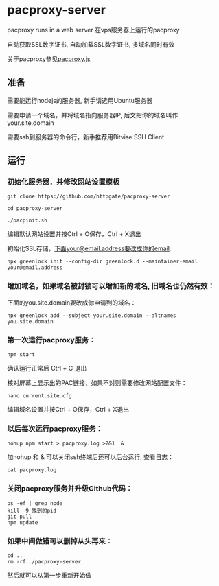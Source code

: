 # pacproxy-server

pacproxy runs in a web server 在vps服务器上运行的pacproxy

自动获取SSL数字证书, 自动加载SSL数字证书, 多域名同时有效

关于pacproxy参见[pacproxy.js](https://github.com/httpgate/pacproxy.js)


## 准备

需要能运行nodejs的服务器, 新手请选用Ubuntu服务器

需要申请一个域名，并将域名指向服务器IP, 后文把你的域名叫作your.site.domain

需要ssh到服务器的命令行，新手推荐用Bitvise SSH Client


## 运行

### 初始化服务器，并修改网站设置模板

```
git clone https://github.com/httpgate/pacproxy-server

cd pacproxy-server

./pacpinit.sh

```
  编辑默认网站设置并按Ctrl + O保存，Ctrl + X退出

  初始化SSL存储，下面your@email.address要改成你的email:
```
npx greenlock init --config-dir greenlock.d --maintainer-email your@email.address
```


### 增加域名，如果域名被封锁可以增加新的域名, 旧域名也仍然有效：

  下面的you.site.domain要改成你申请到的域名：

```
npx greenlock add --subject your.site.domain --altnames you.site.domain
```
### 第一次运行pacproxy服务：

```
npm start
```
确认运行正常后 Ctrl + C 退出

核对屏幕上显示出的PAC链接，如果不对则需要修改网站配置文件：

```
nano current.site.cfg 
```
  编辑域名设置并按Ctrl + O保存，Ctrl + X退出

### 以后每次运行pacproxy服务：

```
nohup npm start > pacproxy.log >2&1  & 
```
  加nohup 和 & 可以关闭ssh终端后还可以后台运行, 查看日志：

```
cat pacproxy.log
```

### 关闭pacproxy服务并升级Github代码：

```
ps -ef | grep node
kill -9 找到的pid
git pull
npm update
```

### 如果中间做错可以删掉从头再来：

```
cd ..
rm -rf ./pacproxy-server
```
  然后就可以从第一步重新开始做
